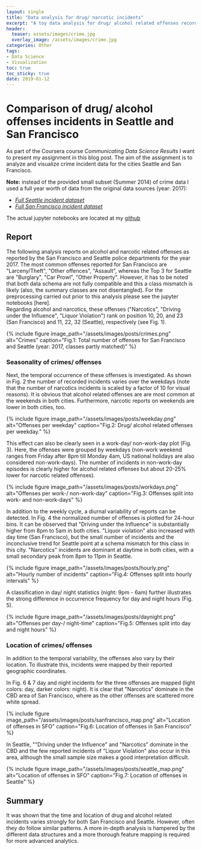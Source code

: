 ```yaml
---
layout: single
title: "Data analysis for drug/ narcotic incidents"
excerpt: "A toy data analysis for drug/ alcohol related offenses recorded in San Francisco and Settle in the year 2017"
header:
  teaser: assets/images/crime.jpg
  overlay_image: /assets/images/crime.jpg
categories: Other
tags: 
- Data Science
- Visualization
toc: true
toc_sticky: true
date: 2019-01-12
---
```


# Comparison of drug/ alcohol offenses incidents in Seattle and San Francisco

As part of the Coursera course *Communicating Data Science Results* I want to present my assignment in this blog post.
The aim of the assignment is to analyze and visualize crime incident data for the cities Seattle and San Francisco.

**Note:** instead of the provided small subset (Summer 2014) of crime data I used a full year worth of data from the original data sources (year: 2017): 
- [_Full Seattle incident dataset_](https://data.seattle.gov/Public-Safety/Seattle-Police-Department-Police-Report-Incident/7ais-f98f) 
- [_Full San Francisco incident dataset_](https://data.sfgov.org/Public-Safety/SFPD-Incidents-from-1-January-2003/tmnf-yvry)

The actual jupyter notebooks are located at my [github](https://www.github.com/cwerner/crimeanalysis)

## Report

The following analysis reports on alcohol and narcotic related offenses as reported by the San Francisco and Seattle police departments for the year 2017. 	The most common offenses reported for San Francisco are "Larceny/Theft", "Other offences", "Assault", whereas the Top 3 for Seattle are "Burglary", "Car Prowl", "Other Property". However, it has to be noted that both data schema are not fully compatible and this a class mismatch is likely (also, the summary classes are not disentangled). For the preprocessing carried out prior to this analysis please see the jupyter notebooks [here].  
Regarding alcohol and narcotics, these offenses ("Narcotics", "Driving under the Influence", "Liquor Violation") rank on position 10, 20, and 23 (San Francisco) and 11, 22, 32 (Seattle), respectively (see Fig. 1). 

{%
include figure 
image_path="/assets/images/posts/crimes.png" 
alt="Crimes" 
caption="Fig.1: Total number of offenses for San Francisco and Seattle (year: 2017, classes partly matched)"
%}

### Seasonality of crimes/ offenses

Next, the temporal occurrence of these offenses is investigated. As shown in Fig. 2 the number of recorded incidents varies over the weekdays (note that the number of narcotics incidents is scaled by a factor of 10 for visual reasons). It is obvious that alcohol related offenses are are most common at the weekends in both cities. Furthermore, narcotic reports on weekends are lower in both cities, too. 

{%
include figure 
image_path="/assets/images/posts/weekday.png" 
alt="Offenses per weekday" 
caption="Fig.2: Drug/ alcohol related offenses per weekday."
%}

This effect can also be clearly seen in a work-day/ non-work-day plot (Fig. 3). Here, the offenses were grouped by weekdays (non-work weekend ranges from Friday after 8pm till Monday 4am, US national holidays are also considered non-work-days). The number of incidents in non-work-day episodes is clearly higher for alcohol related offenses but about 20-25% lower for narcotic related offenses).

{%
include figure 
image_path="/assets/images/posts/workdays.png" 
alt="Offenses per work-/ non-work-day" 
caption="Fig.3: Offenses split into work- and non-work-days"
%}

In addition to the weekly cycle, a diurnal variability of reports can be detected. In Fig. 4 the normalized number of offenses is plotted for 24-hour bins. It can be observed that "Driving under the Influence" is substantially higher from 8pm to 5am in both cities. "Liquor violation" also increased with day time (San Francisco), but the small number of incidents and the inconclusive trend for Seattle point at a schema mismatch for this class in this city. "Narcotics" incidents are dominant at daytime in both cities, with a small secondary peak from 8pm to 11pm in Seattle.

{%
include figure 
image_path="/assets/images/posts/hourly.png" 
alt="Hourly number of incidents" 
caption="Fig.4: Offenses split into hourly intervals"
%}

A classification in day/ night statistics (night: 9pm - 6am) further illustrates the strong difference in occurrence frequency for day and night hours (Fig. 5).

{%
include figure 
image_path="/assets/images/posts/daynight.png" 
alt="Offenses per day-/ night-time" 
caption="Fig.5: Offenses split into day and night hours"
%}

### Location of crimes/ offenses

In addition to the temporal variability, the offenses also vary by their location. To illustrate this, incidents were mapped by their reported geographic coordinates.

In Fig. 6 & 7 day and night incidents for the three offenses are mapped (light colors: day, darker colors: night). It is clear that "Narcotics" dominate in the CBD area of San Francisco, where as the other offenses are scattered more white spread.  

{%
include figure 
image_path="/assets/images/posts/sanfrancisco_map.png" 
alt="Location of offenses in SFO" 
caption="Fig.6: Location of offenses in San Francisco"
%}

In Seattle, ""Driving under the Influence" and "Narcotics" dominate in the CBD and the few reported incidents of "Liquor Violation" also occur in this area, although the small sample size makes a good interpretation difficult.

{%
include figure 
image_path="/assets/images/posts/seattle_map.png" 
alt="Location of offenses in SFO" 
caption="Fig.7: Location of offenses in Seattle"
%}

## Summary

It was shown that the time and location of drug and alcohol related incidents varies strongly for both San Francisco and Seattle. However, often they do follow similar patterns. A more in-depth analysis is hampered by the different data structures and a more thorough feature mapping is required for more advanced analytics. 